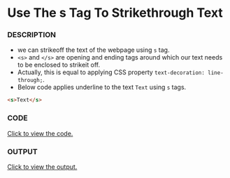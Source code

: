# Use The s Tag To Strikethrough Text

### DESCRIPTION
* we can strikeoff the text of the webpage using `s` tag. 
* `<s>` and `</s>` are opening and ending tags around which our text needs to be enclosed to strikeit off.
* Actually, this is equal to applying CSS property `text-decoration: line-through;`.
* Below code applies underline to the text `Text` using `s` tags.
```html
<s>Text</s>
``` 
 
### CODE
[Click to view the code.](use-the-s-tag-to-strikethrough-text.html)

### OUTPUT
[Click to view the output.](http://htmlpreview.github.io/?https://github.com/saipothanjanjanam/freecodecamp-full-stack-dev/blob/master/Responsive_Web_Design_Certification/3.Applied_Visual_Design/7.Use_The_s_Tag_To_Strikethrough_Text/use-the-s-tag-to-strikethrough-text.html)